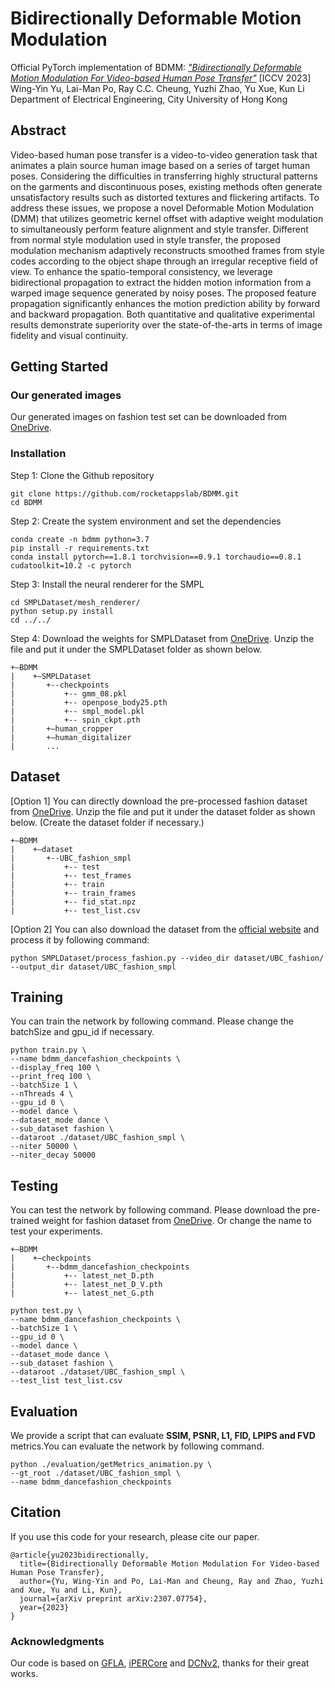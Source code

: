 # Bidirectionally Deformable Motion Modulation
Official PyTorch implementation of BDMM: [*"Bidirectionally Deformable Motion Modulation For Video-based Human Pose Transfer"*](https://arxiv.org/abs/2307.07754) [ICCV 2023] \
Wing-Yin Yu, Lai-Man Po, Ray C.C. Cheung, Yuzhi Zhao, Yu Xue, Kun Li \
Department of Electrical Engineering, City University of Hong Kong

## Abstract
Video-based human pose transfer is a video-to-video generation task that animates a plain source human image based on a series of target human poses. Considering the difficulties in transferring highly structural patterns on the garments and discontinuous poses, existing methods often generate unsatisfactory results such as distorted textures and flickering artifacts. To address these issues, we propose a novel Deformable Motion Modulation (DMM) that utilizes geometric kernel offset with adaptive weight modulation to simultaneously perform feature alignment and style transfer. Different from normal style modulation used in style transfer, the proposed modulation mechanism adaptively reconstructs smoothed frames from style codes according to the object shape through an irregular receptive field of view. To enhance the spatio-temporal consistency, we leverage bidirectional propagation to extract the hidden motion information from a warped image sequence generated by noisy poses. The proposed feature propagation significantly enhances the motion prediction ability by forward and backward propagation. Both quantitative and qualitative experimental results demonstrate superiority over the state-of-the-arts in terms of image fidelity and visual continuity. 


## Getting Started

### Our generated images
Our generated images on fashion test set can be downloaded from [OneDrive](https://portland-my.sharepoint.com/:u:/g/personal/wingyinyu8-c_my_cityu_edu_hk/EXTmezEqg89Im2HBLc_wwMsB8BS5eW4TIKFbTe_URkaw2A?e=n2RVOT).


### Installation

Step 1: Clone the Github repository
```
git clone https://github.com/rocketappslab/BDMM.git
cd BDMM
```

Step 2: Create the system environment and set the dependencies
```
conda create -n bdmm python=3.7
pip install -r requirements.txt
conda install pytorch==1.8.1 torchvision==0.9.1 torchaudio==0.8.1 cudatoolkit=10.2 -c pytorch
```

Step 3: Install the neural renderer for the SMPL
```
cd SMPLDataset/mesh_renderer/
python setup.py install
cd ../../
```

Step 4: Download the weights for SMPLDataset from [OneDrive](https://portland-my.sharepoint.com/:u:/g/personal/wingyinyu8-c_my_cityu_edu_hk/EbOuTUlYHCVFiN-aye8ond8BbTm6XMS1aeyQeMjz1crJWw?e=azFilE). Unzip the file and put it under the SMPLDataset folder as shown below.
```
+—BDMM
|    +—SMPLDataset
|       +--checkpoints
|           +-- gmm_08.pkl
|           +-- openpose_body25.pth
|           +-- smpl_model.pkl
|           +-- spin_ckpt.pth
|       +—human_cropper
|       +—human_digitalizer
|       ...
```

## Dataset
[Option 1] You can directly download the pre-processed fashion dataset from [OneDrive](https://portland-my.sharepoint.com/:u:/g/personal/wingyinyu8-c_my_cityu_edu_hk/EYwmZ70SL31AhTr_D5Q_KYwBZIOsDLVKO-M1fM5r0xTx1g?e=bByd5I). Unzip the file and put it under the dataset folder as shown below. (Create the dataset folder if necessary.)
```
+—BDMM
|    +—dataset
|       +--UBC_fashion_smpl
|           +-- test
|           +-- test_frames
|           +-- train
|           +-- train_frames
|           +-- fid_stat.npz
|           +-- test_list.csv
```

[Option 2] You can also download the dataset from the [official website](https://vision.cs.ubc.ca/datasets/fashion/) and process it by following command:
```
python SMPLDataset/process_fashion.py --video_dir dataset/UBC_fashion/ --output_dir dataset/UBC_fashion_smpl
```

## Training
You can train the network by following command. Please change the batchSize and gpu_id if necessary.
```
python train.py \
--name bdmm_dancefashion_checkpoints \
--display_freq 100 \
--print_freq 100 \
--batchSize 1 \
--nThreads 4 \
--gpu_id 0 \
--model dance \
--dataset_mode dance \
--sub_dataset fashion \
--dataroot ./dataset/UBC_fashion_smpl \
--niter 50000 \
--niter_decay 50000
```

## Testing
You can test the network by following command. Please download the pre-trained weight for fashion dataset from [OneDrive](https://portland-my.sharepoint.com/:u:/g/personal/wingyinyu8-c_my_cityu_edu_hk/ET_6CwvYsF9DqbSZhCWU4boBffA1X7NPHpcDCXoSTG7rFg?e=SCQvSf). Or change the name to test your experiments.
```
+—BDMM
|    +—checkpoints
|       +--bdmm_dancefashion_checkpoints
|           +-- latest_net_D.pth
|           +-- latest_net_D_V.pth
|           +-- latest_net_G.pth
```

```
python test.py \
--name bdmm_dancefashion_checkpoints \
--batchSize 1 \
--gpu_id 0 \
--model dance \
--dataset_mode dance \
--sub_dataset fashion \
--dataroot ./dataset/UBC_fashion_smpl \
--test_list test_list.csv
```

## Evaluation
We provide a script that can evaluate **SSIM, PSNR, L1, FID, LPIPS and FVD** metrics.You can evaluate the network by following command. 

```
python ./evaluation/getMetrics_animation.py \
--gt_root ./dataset/UBC_fashion_smpl \
--name bdmm_dancefashion_checkpoints
```


## Citation
If you use this code for your research, please cite our paper.
```
@article{yu2023bidirectionally,
  title={Bidirectionally Deformable Motion Modulation For Video-based Human Pose Transfer},
  author={Yu, Wing-Yin and Po, Lai-Man and Cheung, Ray and Zhao, Yuzhi and Xue, Yu and Li, Kun},
  journal={arXiv preprint arXiv:2307.07754},
  year={2023}
}
```


### Acknowledgments
Our code is based on [GFLA](https://github.com/RenYurui/Global-Flow-Local-Attention), [iPERCore](https://github.com/iPERDance/iPERCore) and [DCNv2](https://github.com/developer0hye/PyTorch-Deformable-Convolution-v2), thanks for their great works.